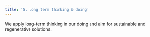 ```yaml
---
title: '5. Long term thinking & doing'
---
```


We apply long-term thinking in our doing and aim for sustainable and regenerative solutions.

